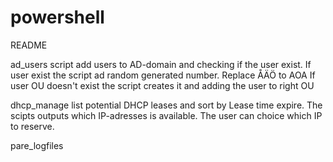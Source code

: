 # powershell

README

 ad_users script
  add users to AD-domain and checking if the user exist.
  If user exist the script ad random generated number.
  Replace ÅÄÖ to AOA
  If user OU doesn't exist the script creates it and adding the user to right OU
  
 dhcp_manage
  list potential DHCP leases and sort by Lease time expire.
  The scipts outputs which IP-adresses is available.
  The user can choice which IP to reserve.
  
 pare_logfiles
  
  
